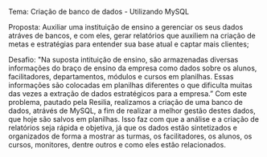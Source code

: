 Tema: Criação de banco de dados - Utilizando MySQL

Proposta: Auxiliar uma instituição de ensino a gerenciar os seus dados atráves de bancos, e com eles, gerar relatórios que auxiliem na criação de metas e estratégias para entender sua base atual e captar mais clientes;

Desafio: "Na suposta intituição de ensino, são armazenadas diversas informações do braço de ensino da empresa como dados sobre os alunos, facilitadores, departamentos, módulos e cursos em planilhas. Essas informações são colocadas em planilhas diferentes o que dificulta muitas das vezes a extração de dados estratégicos para a empresa.”
Com este problema, pautado pela Resilia, realizamos a criação de uma banco de dados, atrávés de MySQL, a fim de realizar a melhor gestão destes dados, que hoje são salvos em planilhas.
Isso faz com que a análise e a criação de relatórios seja rápida e objetiva, já que os dados estão sintetizados e organizados de forma a mostrar as turmas, os facilitadores, os alunos, os cursos, monitores, dentre outros e como eles estão relacionados.